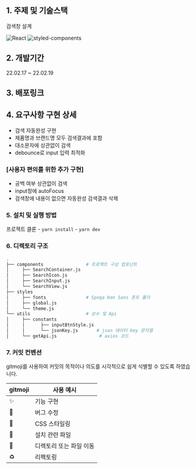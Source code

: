 
## 1. 주제 및 기술스택 
검색창 설계

![React](https://img.shields.io/badge/React-20232A?style=for-the-badge&logo=react&logoColor=61DAFB)
![styled-components](https://img.shields.io/badge/styled-components-DB7093?style=for-the-badge&logo=styled-components&logoColor=white) 

## 2. 개발기간 
22.02.17 ~ 22.02.19

## 3. 배포링크


## 4. 요구사항 구현 상세
* 검색 자동완성 구현
* 제품명과 브랜드명 모두 검색결과에 포함
* 대소문자에 상관없이 검색
* debounce로 input 입력 최적화

### [사용자 편의를 위한 추가 구현]
* 공백 여부 상관없이 검색 
* input창에 autoFocus
* 검색창에 내용이 없으면 자동완성 검색결과 삭제


### 5. 설치 및 실행 방법
프로젝트 클론 - ```yarn install``` -  ```yarn dev``` 
    
    

### 6. 디렉토리 구조

```bash
.
├── components                # 프로젝트 구성 컴포넌트
│     ├── SearchContainer.js
│     ├── SearchIcon.js
│     ├── SearchInput.js
│     └── SearchView.js
├── styles 
│     ├── fonts               # Spoqa Han Sans 폰트 폴더
│     ├── global.js
│     └── theme.js
└── utils                     # 상수 및 Api
│     ├── constants
│     │      ├── inputBtnStyle.js
│     │      └── jsonKey.js       # json 데이터 key 문자열
│     └── getApi.js                # axios 코드

```


### 7. 커밋 컨벤션

gitmoji를 사용하여 커밋의 목적이나 의도를 시각적으로 쉽게 식별할 수 있도록 하였습니다.

| gitmoji | 사용 예시 |
| --- | --- |
| :sparkles: | 기능 구현 |
| :bug: | 버그 수정 |
| :lipstick: | CSS 스타일링 |
| :wrench: | 설치 관련 파일 |
| :truck: | 디렉토리 또는 파일 이동 |
| :recycle: | 리팩토링 |
